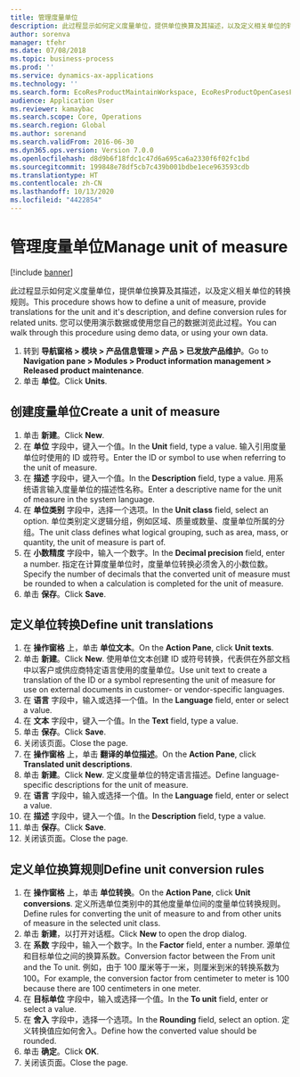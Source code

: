 ```yaml
---
title: 管理度量单位
description: 此过程显示如何定义度量单位，提供单位换算及其描述，以及定义相关单位的转换规则。
author: sorenva
manager: tfehr
ms.date: 07/08/2018
ms.topic: business-process
ms.prod: ''
ms.service: dynamics-ax-applications
ms.technology: ''
ms.search.form: EcoResProductMaintainWorkspace, EcoResProductOpenCasesFormPart, UnitOfMeasure, UnitOfMeasureReportingTranslation, UnitOfMeasureTranslation, UnitOfMeasureConversion, UnitOfMeasureConversionEditOrCreate, UnitOfMeasureLookup, UnitOfMeasureCalculator, UnitOfMeasureWizard, UnitOfMeasureLookupTest
audience: Application User
ms.reviewer: kamaybac
ms.search.scope: Core, Operations
ms.search.region: Global
ms.author: sorenand
ms.search.validFrom: 2016-06-30
ms.dyn365.ops.version: Version 7.0.0
ms.openlocfilehash: d8d9b6f18fdc1c47d6a695ca6a2330f6f02fc1bd
ms.sourcegitcommit: 199848e78df5cb7c439b001bdbe1ece963593cdb
ms.translationtype: HT
ms.contentlocale: zh-CN
ms.lasthandoff: 10/13/2020
ms.locfileid: "4422854"
---
```

# <a name="manage-unit-of-measure"></a><span data-ttu-id="35a5a-103">管理度量单位</span><span class="sxs-lookup"><span data-stu-id="35a5a-103">Manage unit of measure</span></span>

[!include [banner](../../includes/banner.md)]

<span data-ttu-id="35a5a-104">此过程显示如何定义度量单位，提供单位换算及其描述，以及定义相关单位的转换规则。</span><span class="sxs-lookup"><span data-stu-id="35a5a-104">This procedure shows how to define a unit of measure, provide translations for the unit and it's description, and define conversion rules for related units.</span></span> <span data-ttu-id="35a5a-105">您可以使用演示数据或使用您自己的数据浏览此过程。</span><span class="sxs-lookup"><span data-stu-id="35a5a-105">You can walk through this procedure using demo data, or using your own data.</span></span>

1. <span data-ttu-id="35a5a-106">转到 **导航窗格 > 模块 > 产品信息管理 > 产品 > 已发放产品维护**。</span><span class="sxs-lookup"><span data-stu-id="35a5a-106">Go to **Navigation pane > Modules > Product information management > Released product maintenance**.</span></span>
2. <span data-ttu-id="35a5a-107">单击 **单位**。</span><span class="sxs-lookup"><span data-stu-id="35a5a-107">Click **Units**.</span></span>

## <a name="create-a-unit-of-measure"></a><span data-ttu-id="35a5a-108">创建度量单位</span><span class="sxs-lookup"><span data-stu-id="35a5a-108">Create a unit of measure</span></span>
1. <span data-ttu-id="35a5a-109">单击 **新建**。</span><span class="sxs-lookup"><span data-stu-id="35a5a-109">Click **New**.</span></span>
2. <span data-ttu-id="35a5a-110">在 **单位** 字段中，键入一个值。</span><span class="sxs-lookup"><span data-stu-id="35a5a-110">In the **Unit** field, type a value.</span></span> <span data-ttu-id="35a5a-111">输入引用度量单位时使用的 ID 或符号。</span><span class="sxs-lookup"><span data-stu-id="35a5a-111">Enter the ID or symbol to use when referring to the unit of measure.</span></span>  
3. <span data-ttu-id="35a5a-112">在 **描述** 字段中，键入一个值。</span><span class="sxs-lookup"><span data-stu-id="35a5a-112">In the **Description** field, type a value.</span></span> <span data-ttu-id="35a5a-113">用系统语言输入度量单位的描述性名称。</span><span class="sxs-lookup"><span data-stu-id="35a5a-113">Enter a descriptive name for the unit of measure in the system language.</span></span>  
4. <span data-ttu-id="35a5a-114">在 **单位类别** 字段中，选择一个选项。</span><span class="sxs-lookup"><span data-stu-id="35a5a-114">In the **Unit class** field, select an option.</span></span> <span data-ttu-id="35a5a-115">单位类别定义逻辑分组，例如区域、质量或数量、度量单位所属的分组。</span><span class="sxs-lookup"><span data-stu-id="35a5a-115">The unit class defines what logical grouping, such as area, mass, or quantity, the unit of measure is part of.</span></span>  
5. <span data-ttu-id="35a5a-116">在 **小数精度** 字段中，输入一个数字。</span><span class="sxs-lookup"><span data-stu-id="35a5a-116">In the **Decimal precision** field, enter a number.</span></span> <span data-ttu-id="35a5a-117">指定在计算度量单位时，度量单位转换必须舍入的小数位数。</span><span class="sxs-lookup"><span data-stu-id="35a5a-117">Specify the number of decimals that the converted unit of measure must be rounded to when a calculation is completed for the unit of measure.</span></span>  
6. <span data-ttu-id="35a5a-118">单击 **保存**。</span><span class="sxs-lookup"><span data-stu-id="35a5a-118">Click **Save**.</span></span>

## <a name="define-unit-translations"></a><span data-ttu-id="35a5a-119">定义单位转换</span><span class="sxs-lookup"><span data-stu-id="35a5a-119">Define unit translations</span></span>
1. <span data-ttu-id="35a5a-120">在 **操作窗格** 上，单击 **单位文本**。</span><span class="sxs-lookup"><span data-stu-id="35a5a-120">On the **Action Pane**, click **Unit texts**.</span></span>
2. <span data-ttu-id="35a5a-121">单击 **新建**。</span><span class="sxs-lookup"><span data-stu-id="35a5a-121">Click **New**.</span></span> <span data-ttu-id="35a5a-122">使用单位文本创建 ID 或符号转换，代表供在外部文档中以客户或供应商特定语言使用的度量单位。</span><span class="sxs-lookup"><span data-stu-id="35a5a-122">Use unit text to create a translation of the ID or a symbol representing the unit of measure for use on external documents in customer- or vendor-specific languages.</span></span>  
3. <span data-ttu-id="35a5a-123">在 **语言** 字段中，输入或选择一个值。</span><span class="sxs-lookup"><span data-stu-id="35a5a-123">In the **Language** field, enter or select a value.</span></span>
4. <span data-ttu-id="35a5a-124">在 **文本** 字段中，键入一个值。</span><span class="sxs-lookup"><span data-stu-id="35a5a-124">In the **Text** field, type a value.</span></span>
5. <span data-ttu-id="35a5a-125">单击 **保存**。</span><span class="sxs-lookup"><span data-stu-id="35a5a-125">Click **Save**.</span></span>
6. <span data-ttu-id="35a5a-126">关闭该页面。</span><span class="sxs-lookup"><span data-stu-id="35a5a-126">Close the page.</span></span>
7. <span data-ttu-id="35a5a-127">在 **操作窗格** 上，单击 **翻译的单位描述**。</span><span class="sxs-lookup"><span data-stu-id="35a5a-127">On the **Action Pane**, click **Translated unit descriptions**.</span></span>
8. <span data-ttu-id="35a5a-128">单击 **新建**。</span><span class="sxs-lookup"><span data-stu-id="35a5a-128">Click **New**.</span></span> <span data-ttu-id="35a5a-129">定义度量单位的特定语言描述。</span><span class="sxs-lookup"><span data-stu-id="35a5a-129">Define language-specific descriptions for the unit of measure.</span></span>  
9. <span data-ttu-id="35a5a-130">在 **语言** 字段中，输入或选择一个值。</span><span class="sxs-lookup"><span data-stu-id="35a5a-130">In the **Language** field, enter or select a value.</span></span>
10. <span data-ttu-id="35a5a-131">在 **描述** 字段中，键入一个值。</span><span class="sxs-lookup"><span data-stu-id="35a5a-131">In the **Description** field, type a value.</span></span>
11. <span data-ttu-id="35a5a-132">单击 **保存**。</span><span class="sxs-lookup"><span data-stu-id="35a5a-132">Click **Save**.</span></span>
12. <span data-ttu-id="35a5a-133">关闭该页面。</span><span class="sxs-lookup"><span data-stu-id="35a5a-133">Close the page.</span></span>

## <a name="define-unit-conversion-rules"></a><span data-ttu-id="35a5a-134">定义单位换算规则</span><span class="sxs-lookup"><span data-stu-id="35a5a-134">Define unit conversion rules</span></span>
1. <span data-ttu-id="35a5a-135">在 **操作窗格** 上，单击 **单位转换**。</span><span class="sxs-lookup"><span data-stu-id="35a5a-135">On the **Action Pane**, click **Unit conversions**.</span></span> <span data-ttu-id="35a5a-136">定义所选单位类别中的其他度量单位间的度量单位转换规则。</span><span class="sxs-lookup"><span data-stu-id="35a5a-136">Define rules for converting the unit of measure to and from other units of measure in the selected unit class.</span></span>  
2. <span data-ttu-id="35a5a-137">单击 **新建**，以打开对话框。</span><span class="sxs-lookup"><span data-stu-id="35a5a-137">Click **New** to open the drop dialog.</span></span>
3. <span data-ttu-id="35a5a-138">在 **系数** 字段中，输入一个数字。</span><span class="sxs-lookup"><span data-stu-id="35a5a-138">In the **Factor** field, enter a number.</span></span> <span data-ttu-id="35a5a-139">源单位和目标单位之间的换算系数。</span><span class="sxs-lookup"><span data-stu-id="35a5a-139">Conversion factor between the From unit and the To unit.</span></span> <span data-ttu-id="35a5a-140">例如，由于 100 厘米等于一米，则厘米到米的转换系数为 100。</span><span class="sxs-lookup"><span data-stu-id="35a5a-140">For example, the conversion factor from centimeter to meter is 100 because there are 100 centimeters in one meter.</span></span>  
4. <span data-ttu-id="35a5a-141">在 **目标单位** 字段中，输入或选择一个值。</span><span class="sxs-lookup"><span data-stu-id="35a5a-141">In the **To unit** field, enter or select a value.</span></span>
5. <span data-ttu-id="35a5a-142">在 **舍入** 字段中，选择一个选项。</span><span class="sxs-lookup"><span data-stu-id="35a5a-142">In the **Rounding** field, select an option.</span></span> <span data-ttu-id="35a5a-143">定义转换值应如何舍入。</span><span class="sxs-lookup"><span data-stu-id="35a5a-143">Define how the converted value should be rounded.</span></span>  
6. <span data-ttu-id="35a5a-144">单击 **确定**。</span><span class="sxs-lookup"><span data-stu-id="35a5a-144">Click **OK**.</span></span>
7. <span data-ttu-id="35a5a-145">关闭该页面。</span><span class="sxs-lookup"><span data-stu-id="35a5a-145">Close the page.</span></span>

